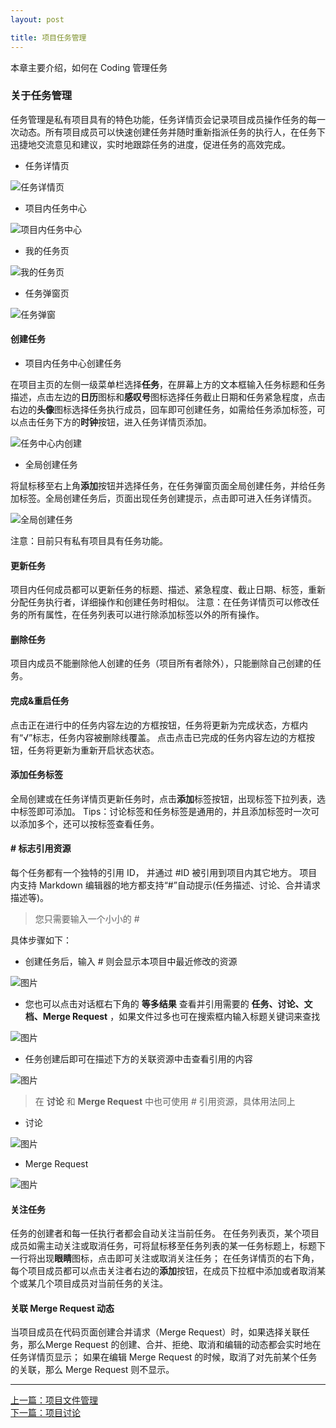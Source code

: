 ```yaml
---
layout: post

title: 项目任务管理
---
```


本章主要介绍，如何在 Coding 管理任务

### 关于任务管理

任务管理是私有项目具有的特色功能，任务详情页会记录项目成员操作任务的每一次动态。所有项目成员可以快速创建任务并随时重新指派任务的执行人，在任务下迅捷地交流意见和建议，实时地跟踪任务的进度，促进任务的高效完成。

 - 任务详情页

![任务详情页](https://dn-coding-net-production-static.qbox.me/f7b47f09-eb7b-4a5d-b8d7-069d1995ede4.png?imageView2/2/w/800/h/800)

 - 项目内任务中心

![项目内任务中心](https://dn-coding-net-production-static.qbox.me/1a666602-7b07-4a8c-b504-10a418ae185e.jpg?imageView2/2/w/800/h/800)

 - 我的任务页

![我的任务页](https://dn-coding-net-production-pp.qbox.me/a702fcad-ec27-49ec-8ff4-033f2456f6ed.png)

 -  任务弹窗页

![任务弹窗](https://dn-coding-net-production-pp.qbox.me/762aad49-a057-4aa4-a2f6-0de1a5bab02a.png)

#### 创建任务

 - 项目内任务中心创建任务

 在项目主页的左侧一级菜单栏选择**任务**，在屏幕上方的文本框输入任务标题和任务描述，点击左边的**日历**图标和**感叹号**图标选择任务截止日期和任务紧急程度，点击右边的**头像**图标选择任务执行成员，回车即可创建任务，如需给任务添加标签，可以点击任务下方的**时钟**按钮，进入任务详情页添加。
 
 ![任务中心内创建](https://dn-coding-net-production-static.qbox.me/7d818d4e-bd20-4467-8f15-dcb4f5087b93.png?imageView2/2/w/800/h/800)

 - 全局创建任务
 
将鼠标移至右上角**添加**按钮并选择任务，在任务弹窗页面全局创建任务，并给任务加标签。全局创建任务后，页面出现任务创建提示，点击即可进入任务详情页。

 ![全局创建任务](https://dn-coding-net-production-static.qbox.me/f09dbf3f-8a36-4cb3-9197-073e31e3951c.png?imageView2/2/w/800/h/800)

注意：目前只有私有项目具有任务功能。

#### 更新任务

项目内任何成员都可以更新任务的标题、描述、紧急程度、截止日期、标签，重新分配任务执行者，详细操作和创建任务时相似。
注意：在任务详情页可以修改任务的所有属性，在任务列表可以进行除添加标签以外的所有操作。

#### 删除任务

项目内成员不能删除他人创建的任务（项目所有者除外），只能删除自己创建的任务。

#### 完成&重启任务

点击正在进行中的任务内容左边的方框按钮，任务将更新为完成状态，方框内有“√”标志，任务内容被删除线覆盖。
点击点击已完成的任务内容左边的方框按钮，任务将更新为重新开启状态状态。

#### 添加任务标签

全局创建或在任务详情页更新任务时，点击**添加**标签按钮，出现标签下拉列表，选中标签即可添加。
Tips：讨论标签和任务标签是通用的，并且添加标签时一次可以添加多个，还可以按标签查看任务。

#### # 标志引用资源

每个任务都有一个独特的引用 ID， 并通过 #ID 被引用到项目内其它地方。
项目内支持 Markdown 编辑器的地方都支持“#”自动提示(任务描述、讨论、合并请求描述等)。

> 您只需要输入一个小小的 # 

具体步骤如下：

- 创建任务后，输入 # 则会显示本项目中最近修改的资源

 ![图片](https://dn-coding-net-production-pp.qbox.me/e8f6f654-213a-404a-b8c2-d36648f0cc3b.png) 


- 您也可以点击对话框右下角的 **等多结果** 查看并引用需要的 **任务、讨论、文档、Merge Request** ，如果文件过多也可在搜索框内输入标题关键词来查找

 ![图片](https://dn-coding-net-production-pp.qbox.me/36a57bdc-64df-49cb-af66-dcfe4929b8c2.png) 

- 任务创建后即可在描述下方的关联资源中击查看引用的内容


 ![图片](https://dn-coding-net-production-pp.qbox.me/8df4907b-3466-4cce-910d-d0a90606fe86.png)

> 在 **讨论** 和 **Merge Request**  中也可使用 # 引用资源，具体用法同上

- 讨论

 ![图片](https://dn-coding-net-production-pp.qbox.me/a878cf72-cef4-44a5-906c-653325062bdd.png) 

- Merge Request 

 ![图片](https://dn-coding-net-production-pp.qbox.me/80092778-981d-4edb-87e8-6a1cbecc5378.png)

#### 关注任务

任务的创建者和每一任执行者都会自动关注当前任务。
在任务列表页，某个项目成员如需主动关注或取消任务，可将鼠标移至任务列表的某一任务标题上，标题下一行将出现**眼睛**图标，点击即可关注或取消关注任务；
在任务详情页的右下角，每个项目成员都可以点击关注者右边的**添加**按钮，在成员下拉框中添加或者取消某个或某几个项目成员对当前任务的关注。

#### 关联 Merge Request 动态

当项目成员在代码页面创建合并请求（Merge Request）时，如果选择关联任务，那么Merge Request 的创建、合并、拒绝、取消和编辑的动态都会实时地在任务详情页显示；
如果在编辑 Merge Request 的时候，取消了对先前某个任务的关联，那么 Merge Request 则不显示。

---


  <div class="footer-nav">
  <div class="left-nav"><i class="fa fa-angle-left"></i><a href="/help/doc/project/files.html">上一篇：项目文件管理</a></div>
  <div class="right-nav"><a href="/help/doc/project/discuss.html">下一篇：项目讨论</a><i class="fa fa-angle-right"></i></div>
  </div>
